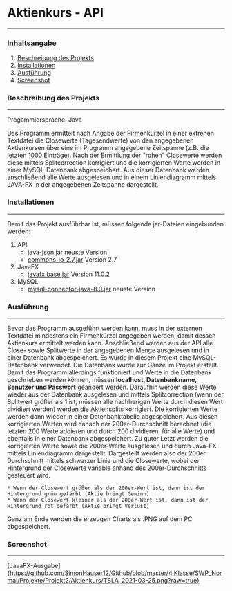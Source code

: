 # Aktienkurs - API
***
### Inhaltsangabe
1. [Beschreibung des Projekts](#beschreibungdesprojekts)
2. [Installationen](#installationen)
3. [Ausführung](#ausführung)
4. [Screenshot](#screenshot)

### Beschreibung des Projekts
***
Progammiersprache: Java

Das Programm ermittelt nach Angabe der Firmenkürzel in einer extrenen Textdatei die Closewerte (Tagesendwerte) von den angegebenen Aktienkursen über eine im Programm 
angegebene Zeitspanne (z.B. die letzten 1000 Einträge).
Nach der Ermittlung der "rohen" Closewerte werden diese mittels Splitcorrection korrigiert und die korrigierten Werte werden in einer MySQL-Datenbank abgespeichert. 
Aus dieser Datenbank werden anschließend alle Werte ausgelesen und in einem Liniendiagramm mittels JAVA-FX in der angegebenen Zeitspanne dargestellt.

### Installationen
***
Damit das Projekt ausführbar ist, müssen folgende jar-Dateien eingebunden werden:
1. API
    * [java-json.jar](https://jar-download.com/artifacts/org.json) neuste Version
    * [commons-io-2.7.jar](http://commons.apache.org/proper/commons-io/) Version 2.7
2. JavaFX
    * [javafx.base.jar](https://gluonhq.com/products/javafx/) Version 11.0.2
3. MySQL
    * [mysql-connector-java-8.0.jar](https://dev.mysql.com/downloads/windows/installer/8.0.html) neuste Version

### Ausführung
***
Bevor das Programm ausgeführt werden kann, muss in der externen Textdatei mindestens ein Firmenkürzel angegeben werden, damit dessen Aktienkurs ermittelt werden kann.
Anschließend werden aus der API alle Close- sowie Splitwerte in der angegebenen Menge ausgelesen und in einer Datenbank abgespeichert. 
Es wurde in diesem Projekt eine MySQL-Datenbank verwendet. Die Datenbank wurde zur Gänze im Projekt erstellt. 
Damit das Programm allerdings funktioniert und Werte in die Datenbank geschrieben werden können, müssen 
**localhost, Datenbankname, Benutzer und Passwort**
geändert werden.
Daraufhin werden diese Werte wieder aus der Datenbank ausgelesen und mittels Splitcorrection (wenn der Splitwert größer als 1 ist, müssen alle nachherigen Werte durch diesen Wert dividiert werden)
werden die Aktiensplits korrigiert. Die korrigierten Werte werden dann wieder in einer Datenbanktabelle abgespeichert. Aus diesen korrigierten Werten wird danach der 200er-Durchschnitt 
berechnet (die letzten 200 Werte addieren und durch 200 dividieren, für alle Werte) und ebenfalls in einer Datenbank abgespeichert.
Zu guter Letzt werden die korrigierten Werte sowie die 200er-Werte ausgelesen und durch Java-FX mittels Liniendiagramm dargestellt.
Dargestellt werden also der 200er Durchschnitt mittels schwarzer Linie und die Closewerte, wobei der Hintergrund der Closewerte variable anhand des 200er-Durchschnitts gesteuert wird.

    * Wenn der Closewert größer als der 200er-Wert ist, dann ist der Hintergrund grün gefärbt (Aktie bringt Gewinn)
    * Wenn der Closewert kleiner als der 200er-Wert ist, dann ist der Hintergrund rot gefärbt (Aktie bringt Verlust)

Ganz am Ende werden die erzeugen Charts als .PNG auf dem PC abgespeichert.   

### Screenshot
***
[JavaFX-Ausgabe]{https://github.com/SimonHauser12/Github/blob/master/4.Klasse/SWP_Normal/Projekte/Projekt2/Aktienkurs/TSLA_2021-03-25.png?raw=true}
